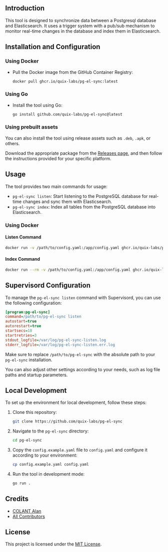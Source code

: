 ## Introduction

This tool is designed to synchronize data between a Postgresql database and Elasticsearch. It uses a trigger system with a pub/sub mechanism to monitor real-time changes in the database and index them in Elasticsearch.



## Installation and Configuration

### Using Docker

- Pull the Docker image from the GitHub Container Registry:
    ```bash
    docker pull ghcr.io/quix-labs/pg-el-sync:latest
    ```

### Using Go

- Install the tool using Go:
    ```bash
    go install github.com/quix-labs/pg-el-sync@latest
    ```

### Using prebuilt assets

You can also install the tool using release assets such as `.deb`, `.apk`, or others.

Download the appropriate package from the [Releases page](https://github.com/quix-labs/pg-el-sync/releases), and then follow the instructions provided for your specific platform.


## Usage

The tool provides two main commands for usage:

- `pg-el-sync listen`: Start listening to the PostgreSQL database for real-time changes and sync them with Elasticsearch.
- `pg-el-sync index`: Index all tables from the PostgreSQL database into Elasticsearch.


### Using Docker

#### Listen Command
```bash
docker run -v /path/to/config.yaml:/app/config.yaml ghcr.io/quix-labs/pg-el-sync:latest pg-el-sync listen
```

#### Index Command
```bash
docker run --rm -v /path/to/config.yaml:/app/config.yaml ghcr.io/quix-labs/pg-el-sync:latest pg-el-sync index
```




## Supervisord Configuration

To manage the `pg-el-sync listen` command with Supervisord, you can use the following configuration:

```ini
[program:pg-el-sync]
command=/path/to/pg-el-sync listen 
autostart=true
autorestart=true
startsecs=10
startretries=3
stdout_logfile=/var/log/pg-el-sync-listen.log
stderr_logfile=/var/log/pg-el-sync-listen.err.log
```

Make sure to replace `/path/to/pg-el-sync` with the absolute path to your `pg-el-sync` installation.

You can also adjust other settings according to your needs, such as log file paths and startup parameters.


## Local Development

To set up the environment for local development, follow these steps:

1. Clone this repository:
    ```bash
    git clone https://github.com/quix-labs/pg-el-sync
    ```
2. Navigate to the `pg-el-sync` directory:
    ```bash
    cd pg-el-sync
    ```
3. Copy the `config.example.yaml` file to `config.yaml` and configure it according to your environment:
    ```bash
    cp config.example.yaml config.yaml
    ```

4. Run the tool in development mode:
    ```bash
    go run .
    ```


## Credits

- [COLANT Alan](https://github.com/alancolant)
- [All Contributors](../../contributors)

## License

This project is licensed under the [MIT License](LICENCE.md).